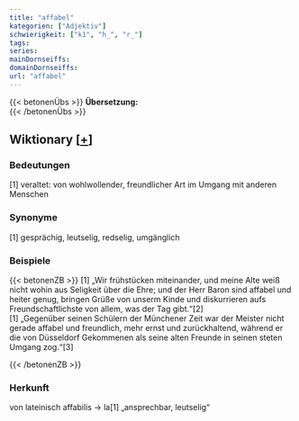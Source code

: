 ```yaml
---
title: "affabel"
kategorien: ["Adjektiv"]
schwierigkeit: ["k1", "h_", "r_"]
tags:
series:
mainDornseiffs:
domainDornseiffs:
url: "affabel"
---
```


{{< betonenÜbs >}}
**Übersetzung:**  
{{< /betonenÜbs >}}

## Wiktionary [[+](https://de.wiktionary.org/wiki/affabel)]

### Bedeutungen
[1] veraltet: von wohlwollender, freundlicher Art im Umgang mit anderen Menschen  

### Synonyme
[1] gesprächig, leutselig, redselig, umgänglich  

### Beispiele
{{< betonenZB >}}
[1] „Wir frühstücken miteinander, und meine Alte weiß nicht wohin aus Seligkeit über die Ehre; und der Herr Baron sind affabel und heiter genug, bringen Grüße von unserm Kinde und diskurrieren aufs Freundschaftlichste von allem, was der Tag gibt.“[2]  
[1] „Gegenüber seinen Schülern der Münchener Zeit war der Meister nicht gerade affabel und freundlich, mehr ernst und zurückhaltend, während er die von Düsseldorf Gekommenen als seine alten Freunde in seinen steten Umgang zog.“[3]  

{{< /betonenZB >}}
### Herkunft
von lateinisch affabilis → la[1] „ansprechbar, leutselig“  


